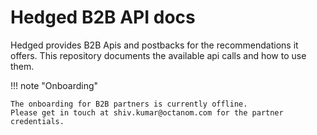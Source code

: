 # Hedged B2B API docs

Hedged provides B2B Apis and postbacks for the recommendations it offers.
This repository documents the available api calls and how to use them.

!!! note "Onboarding"

    The onboarding for B2B partners is currently offline.
    Please get in touch at shiv.kumar@octanom.com for the partner credentials.

